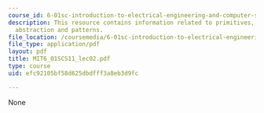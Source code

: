 ```yaml
---
course_id: 6-01sc-introduction-to-electrical-engineering-and-computer-science-i-spring-2011
description: This resource contains information related to primitives, combination,
  abstraction and patterns.
file_location: /coursemedia/6-01sc-introduction-to-electrical-engineering-and-computer-science-i-spring-2011/efc92105bf58d625dbdfff3a8eb3d9fc_MIT6_01SCS11_lec02.pdf
file_type: application/pdf
layout: pdf
title: MIT6_01SCS11_lec02.pdf
type: course
uid: efc92105bf58d625dbdfff3a8eb3d9fc

---
```

None